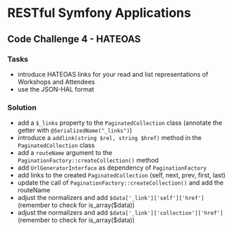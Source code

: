 # RESTful Symfony Applications

## Code Challenge 4 - HATEOAS

### Tasks

- introduce HATEOAS links for your read and list representations of Workshops and Attendees
- use the JSON-HAL format

### Solution

- add a `$_links` property to the `PaginatedCollection` class (annotate the getter with `@SerializedName("_links")`)
- introduce a `addlink(string $rel, string $href)` method in the `PaginatedCollection` class
- add a `routeName` argument to the `PaginationFactory::createCollection()` method
- add `UrlGeneratorInterface` as dependency of `PaginationFactory`
- add links to the created `PaginatedCollection` (self, next, prev, first, last)
- update the call of `PaginationFactory::createCollection()` and add the routeName 
- adjust the normalizers and add `$data['_link']['self']['href']` (remember to check for is_array($data))
- adjust the normalizers and add `$data['_link']['collection']['href']` (remember to check for is_array($data))